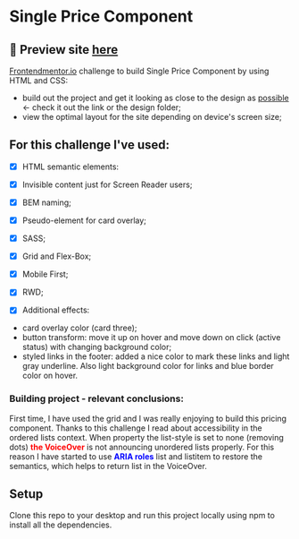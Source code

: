 
# Single Price Component

## 🎥 Preview site [here](https://szymonrojek.github.io/single-price-grid-component/)

[Frontendmentor.io](https://www.frontendmentor.io/dashboard) challenge to build Single Price Component by using HTML and CSS:

* build out the project and get it looking as close to the design as [possible](https://www.frontendmentor.io/challenges/single-price-grid-component-5ce41129d0ff452fec5abbbc) &#8592; check it out the link or the design folder;
* view the optimal layout for the site depending on device's screen size;

## **For this challenge I've used:**
- [x] HTML semantic elements:
- [x] Invisible content just for Screen Reader users;
- [x] BEM naming;
- [x] Pseudo-element for card overlay;
- [x] SASS;
- [x] Grid and Flex-Box;
- [x] Mobile First;
- [x] RWD;

- [x] Additional effects: 
- card overlay color (card three);
- button transform: move it up on hover and move down on click (active status) with changing background color;
- styled links in the footer: added a nice color to mark these links and light gray underline. Also light background color for links and blue border color on hover.


### Building project - relevant conclusions:

First time, I have used the grid and I was really enjoying to build this pricing component. Thanks to this challenge I read about accessibility in the ordered lists context. When property the list-style is set to none (removing dots) <span style="color:red">**the VoiceOver**</span> is not announcing unordered lists properly. For this reason I have started to use  <span style="color:blue">**ARIA roles**</span> list and listitem to restore the semantics, which helps to return list in the VoiceOver.


## Setup

Clone this repo to your desktop and run this project locally using npm to install all the dependencies.